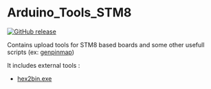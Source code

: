 # Arduino_Tools_STM8

[![GitHub release](https://img.shields.io/github/release/stm32duino/Arduino_Tools_STM8.svg)](https://github.com/stm32duino/Arduino_Tools_STM8/releases/latest)

Contains upload tools for STM8 based boards and some other usefull scripts (ex: [genpinmap](https://github.com/stm32duino/Arduino_Tools_STM8/tree/main/scripts/genpinmap))

It includes external tools : 
* [hex2bin.exe](https://sourceforge.net/projects/hex2bin/)

